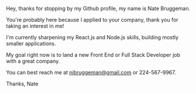 
Hey, thanks for stopping by my Github profile, my name is Nate Bruggeman.

You're probably here because I applied to your company, thank you for taking an interest in me!

I'm currently sharpening my React.js and Node.js skills, building mostly smaller applications.

My goal right now is to land a new Front End or Full Stack Developer job with a great company. 

You can best reach me at njbruggeman@gmail.com or 224-567-9967. 

Thanks,
Nate 
